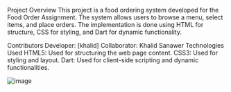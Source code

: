 Project Overview
This project is a food ordering system developed for the Food Order Assignment. The system allows users to browse a menu, select items, and place orders. The implementation is done using HTML for structure, CSS for styling, and Dart for dynamic functionality.

Contributors
Developer: [khalid]
Collaborator: Khalid Sanawer
Technologies Used
HTML5: Used for structuring the web page content.
CSS3: Used for styling and layout.
Dart: Used for client-side scripting and dynamic functionalities.

![image](https://github.com/khalid7216/grade-calculator/assets/156210757/43bf2a96-fdd3-4a54-a38c-2fdc74010685)
